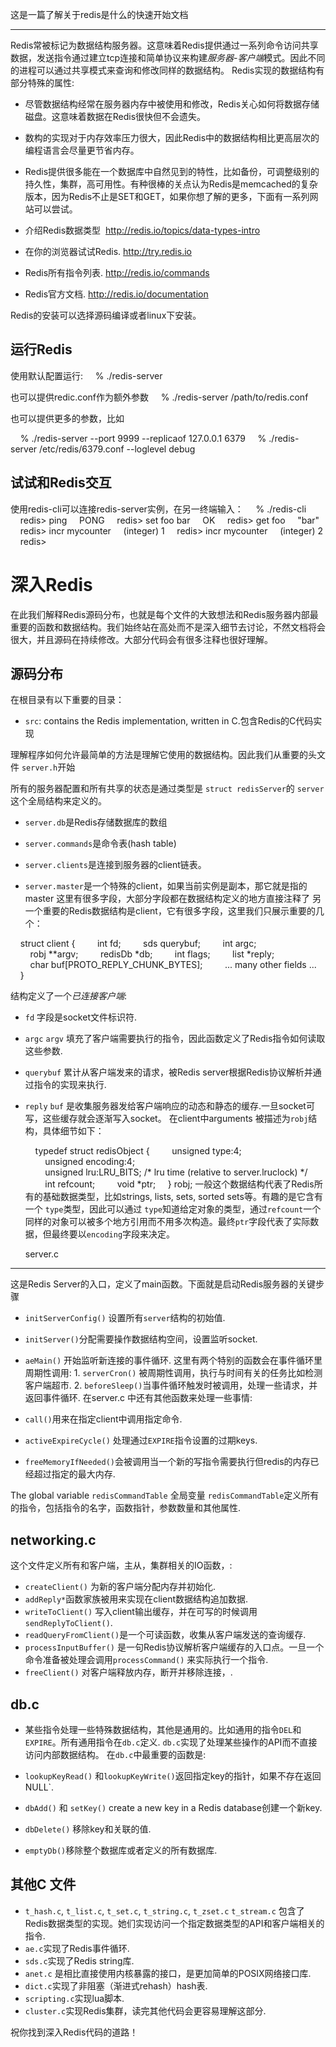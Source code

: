 
这是一篇了解关于redis是什么的快速开始文档

--------------
Redis常被标记为数据结构服务器。这意味着Redis提供通过一系列命令访问共享数据，发送指令通过建立tcp连接和简单协议来构建*服务器-客户端*模式。因此不同的进程可以通过共享模式来查询和修改同样的数据结构。
Redis实现的数据结构有部分特殊的属性:
* 尽管数据结构经常在服务器内存中被使用和修改，Redis关心如何将数据存储磁盘。这意味着数据在Redis很快但不会遗失。

* 数构的实现对于内存效率压力很大，因此Redis中的数据结构相比更高层次的编程语言会尽量更节省内存。

* Redis提供很多能在一个数据库中自然见到的特性，比如备份，可调整级别的持久性，集群，高可用性。有种很棒的关点认为Redis是memcached的复杂版本，因为Redis不止是SET和GET，如果你想了解的更多，下面有一系列网站可以尝试。

  

* 介绍Redis数据类型  http://redis.io/topics/data-types-intro

* 在你的浏览器试试Redis. http://try.redis.io

* Redis所有指令列表. http://redis.io/commands

* Redis官方文档. http://redis.io/documentation

Redis的安装可以选择源码编译或者linux下安装。

运行Redis
-------------
使用默认配置运行:
    % ./redis-server

也可以提供redic.conf作为额外参数
    % ./redis-server /path/to/redis.conf

也可以提供更多的参数，比如

    % ./redis-server --port 9999 --replicaof 127.0.0.1 6379
    % ./redis-server /etc/redis/6379.conf --loglevel debug

 试试和Redis交互
------------------
使用redis-cli可以连接redis-server实例，在另一终端输入：
    % ./redis-cli
    redis> ping
    PONG
    redis> set foo bar
    OK
    redis> get foo
    "bar"
    redis> incr mycounter
    (integer) 1
    redis> incr mycounter
    (integer) 2
    redis>

深入Redis
===
在此我们解释Redis源码分布，也就是每个文件的大致想法和Redis服务器内部最重要的函数和数据结构。我们始终站在高处而不是深入细节去讨论，不然文档将会很大，并且源码在持续修改。大部分代码会有很多注释也很好理解。



源码分布
---
在根目录有以下重要的目录：

* `src`: contains the Redis implementation, written in C.包含Redis的C代码实现



理解程序如何允许最简单的方法是理解它使用的数据结构。因此我们从重要的头文件 `server.h`开始

所有的服务器配置和所有共享的状态是通过类型是 `struct redisServer`的 `server`这个全局结构来定义的。

* `server.db`是Redis存储数据库的数组

* `server.commands`是命令表(hash table)

* `server.clients`是连接到服务器的client链表。

* `server.master`是一个特殊的client，如果当前实例是副本，那它就是指的master
这里有很多字段，大部分字段都在数据结构定义的地方直接注释了
另一个重要的Redis数据结构是client，它有很多字段，这里我们只展示重要的几个：

    struct client {
        int fd;
        sds querybuf;
        int argc;
        robj **argv;
        redisDb *db;
        int flags;
        list *reply;
        char buf[PROTO_REPLY_CHUNK_BYTES];
        ... many other fields ...
    }

结构定义了一个*已连接客户端*:

* `fd` 字段是socket文件标识符.

* `argc` `argv` 填充了客户端需要执行的指令，因此函数定义了Redis指令如何读取这些参数.

* `querybuf` 累计从客户端发来的请求，被Redis server根据Redis协议解析并通过指令的实现来执行.

* `reply` `buf` 是收集服务器发给客户端响应的动态和静态的缓存.一旦socket可写，这些缓存就会逐渐写入socket。
  在client中arguments 被描述为`robj`结构，具体细节如下：

      typedef struct redisObject {
          unsigned type:4;
          unsigned encoding:4;
          unsigned lru:LRU_BITS; /* lru time (relative to server.lruclock) */
          int refcount;
          void *ptr;
      } robj;
  一般这个数据结构代表了Redis所有的基础数据类型，比如strings, lists, sets, sorted sets等。有趣的是它含有一个 `type`类型，因此可以通过 `type`知道给定对象的类型，通过`refcount`一个同样的对象可以被多个地方引用而不用多次构造。最终`ptr`字段代表了实际数据，但最终要以`encoding`字段来决定。

  server.c

  
---
这是Redis Server的入口，定义了main函数。下面就是启动Redis服务器的关键步骤

* `initServerConfig()` 设置所有`server`结构的初始值.
* `initServer()`分配需要操作数据结构空间，设置监听socket.
* `aeMain()` 开始监听新连接的事件循环.
这里有两个特别的函数会在事件循环里周期性调用:
1. `serverCron()` 被周期性调用，执行与时间有关的任务比如检测客户端超市.
2. `beforeSleep()`当事件循环触发时被调用，处理一些请求，并返回事件循环.
在server.c 中还有其他函数来处理一些事情:
* `call()`用来在指定client中调用指定命令.

* `activeExpireCycle()` 处理通过`EXPIRE`指令设置的过期keys.

* `freeMemoryIfNeeded()`会被调用当一个新的写指令需要执行但redis的内存已经超过指定的最大内存.

The global variable `redisCommandTable` 全局变量 `redisCommandTable`定义所有的指令，包括指令的名字，函数指针，参数数量和其他属性.

  networking.c
---
这个文件定义所有和客户端，主从，集群相关的IO函数，:
* `createClient()` 为新的客户端分配内存并初始化.
* `addReply*`函数家族被用来实现在client数据结构追加数据.
* `writeToClient()` 写入client输出缓存，并在可写的时候调用`sendReplyToClient()`.
* `readQueryFromClient()`是一个可读函数，收集从客户端发送的查询缓存.
* `processInputBuffer()` 是一句Redis协议解析客户端缓存的入口点。一旦一个命令准备被处理会调用`processCommand()` 来实际执行一个指令.
* `freeClient()` 对客户端释放内存，断开并移除连接，.

db.c
---
* 某些指令处理一些特殊数据结构，其他是通用的。比如通用的指令`DEL`和`EXPIRE`。所有通用指令在`db.c`定义.
`db.c`实现了处理某些操作的API而不直接访问内部数据结构。
在`db.c`中最重要的函数是:

* `lookupKeyRead()` 和`lookupKeyWrite()`返回指定key的指针，如果不存在返回NULL`.
* `dbAdd()` 和 `setKey()` create a new key in a Redis database创建一个新key.
* `dbDelete()` 移除key和关联的值.
* `emptyDb()`移除整个数据库或者定义的所有数据库.



其他C 文件
---
* `t_hash.c`, `t_list.c`, `t_set.c`, `t_string.c`, `t_zset.c` `t_stream.c` 包含了Redis数据类型的实现。她们实现访问一个指定数据类型的API和客户端相关的指令.
* `ae.c`实现了Redis事件循环.
* `sds.c`实现了Redis string库.
* `anet.c` 是相比直接使用内核暴露的接口，是更加简单的POSIX网络接口库.
* `dict.c`实现了非阻塞（渐进式rehash）hash表.
* `scripting.c`实现lua脚本.
* `cluster.c`实现Redis集群，读完其他代码会更容易理解这部分.





祝你找到深入Redis代码的道路！

